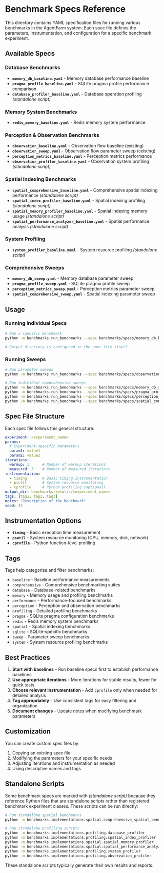 # Benchmark Specs Reference

This directory contains YAML specification files for running various benchmarks in the AgentFarm system. Each spec file defines the parameters, instrumentation, and configuration for a specific benchmark experiment.

## Available Specs

### Database Benchmarks
- **`memory_db_baseline.yaml`** - Memory database performance baseline
- **`pragma_profile_baseline.yaml`** - SQLite pragma profile performance comparison
- **`database_profiler_baseline.yaml`** - Database operation profiling *(standalone script)*

### Memory System Benchmarks
- **`redis_memory_baseline.yaml`** - Redis memory system performance

### Perception & Observation Benchmarks
- **`observation_baseline.yaml`** - Observation flow baseline (existing)
- **`observation_sweep.yaml`** - Observation flow parameter sweep (existing)
- **`perception_metrics_baseline.yaml`** - Perception metrics performance
- **`observation_profiler_baseline.yaml`** - Observation system profiling *(standalone script)*

### Spatial Indexing Benchmarks
- **`spatial_comprehensive_baseline.yaml`** - Comprehensive spatial indexing performance *(standalone script)*
- **`spatial_index_profiler_baseline.yaml`** - Spatial indexing profiling *(standalone script)*
- **`spatial_memory_profiler_baseline.yaml`** - Spatial indexing memory usage *(standalone script)*
- **`spatial_performance_analyzer_baseline.yaml`** - Spatial performance analysis *(standalone script)*

### System Profiling
- **`system_profiler_baseline.yaml`** - System resource profiling *(standalone script)*

### Comprehensive Sweeps
- **`memory_db_sweep.yaml`** - Memory database parameter sweep
- **`pragma_profile_sweep.yaml`** - SQLite pragma profile sweep
- **`perception_metrics_sweep.yaml`** - Perception metrics parameter sweep
- **`spatial_comprehensive_sweep.yaml`** - Spatial indexing parameter sweep

## Usage

### Running Individual Specs
```bash
# Run a specific benchmark
python -m benchmarks.run_benchmarks --spec benchmarks/specs/memory_db_baseline.yaml

# Output directory is configured in the spec file itself
```

### Running Sweeps
```bash
# Run parameter sweeps
python -m benchmarks.run_benchmarks --spec benchmarks/specs/observation_sweep.yaml

# Run individual comprehensive sweeps
python -m benchmarks.run_benchmarks --spec benchmarks/specs/memory_db_sweep.yaml
python -m benchmarks.run_benchmarks --spec benchmarks/specs/pragma_profile_sweep.yaml
python -m benchmarks.run_benchmarks --spec benchmarks/specs/perception_metrics_sweep.yaml
python -m benchmarks.run_benchmarks --spec benchmarks/specs/spatial_comprehensive_sweep.yaml
```

## Spec File Structure

Each spec file follows this general structure:

```yaml
experiment: <experiment_name>
params:
  # Experiment-specific parameters
  param1: value1
  param2: value2
iterations:
  warmup: 1      # Number of warmup iterations
  measured: 3    # Number of measured iterations
instrumentation:
  - timing       # Basic timing instrumentation
  - psutil       # System resource monitoring
  - cprofile     # Python profiling (optional)
output_dir: benchmarks/results/<experiment_name>
tags: [tag1, tag2, tag3]
notes: "Description of the benchmark"
seed: 42
```

## Instrumentation Options

- **`timing`** - Basic execution time measurement
- **`psutil`** - System resource monitoring (CPU, memory, disk, network)
- **`cprofile`** - Python function-level profiling

## Tags

Tags help categorize and filter benchmarks:
- `baseline` - Baseline performance measurements
- `comprehensive` - Comprehensive benchmarking suites
- `database` - Database-related benchmarks
- `memory` - Memory usage and profiling benchmarks
- `performance` - Performance-focused benchmarks
- `perception` - Perception and observation benchmarks
- `profiling` - Detailed profiling benchmarks
- `pragma` - SQLite pragma configuration benchmarks
- `redis` - Redis memory system benchmarks
- `spatial` - Spatial indexing benchmarks
- `sqlite` - SQLite-specific benchmarks
- `sweep` - Parameter sweep benchmarks
- `system` - System resource profiling benchmarks

## Best Practices

1. **Start with baselines** - Run baseline specs first to establish performance baselines
2. **Use appropriate iterations** - More iterations for stable results, fewer for quick tests
3. **Choose relevant instrumentation** - Add `cprofile` only when needed for detailed analysis
4. **Tag appropriately** - Use consistent tags for easy filtering and organization
5. **Document changes** - Update notes when modifying benchmark parameters

## Customization

You can create custom spec files by:
1. Copying an existing spec file
2. Modifying the parameters for your specific needs
3. Adjusting iterations and instrumentation as needed
4. Using descriptive names and tags

## Standalone Scripts

Some benchmark specs are marked with *(standalone script)* because they reference Python files that are standalone scripts rather than registered benchmark experiment classes. These scripts can be run directly:

```bash
# Run standalone spatial benchmarks
python -m benchmarks.implementations.spatial.comprehensive_spatial_benchmark

# Run standalone profiling scripts
python -m benchmarks.implementations.profiling.database_profiler
python -m benchmarks.implementations.profiling.spatial_index_profiler
python -m benchmarks.implementations.spatial.spatial_memory_profiler
python -m benchmarks.implementations.spatial.spatial_performance_analyzer
python -m benchmarks.implementations.profiling.system_profiler
python -m benchmarks.implementations.profiling.observation_profiler
```

These standalone scripts typically generate their own results and reports.
